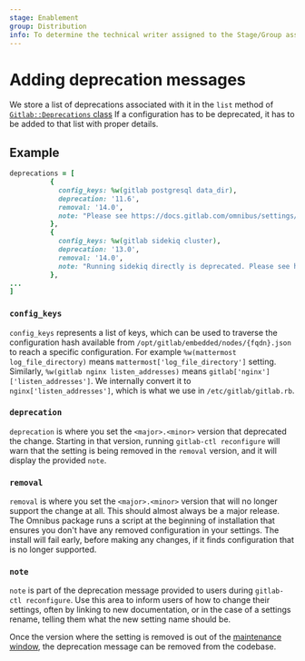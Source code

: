 ```yaml
---
stage: Enablement
group: Distribution
info: To determine the technical writer assigned to the Stage/Group associated with this page, see https://about.gitlab.com/handbook/engineering/ux/technical-writing/#designated-technical-writers
---
```


# Adding deprecation messages

We store a list of deprecations associated with it in the `list` method of
[`Gitlab::Deprecations` class](https://gitlab.com/gitlab-org/omnibus-gitlab/blob/master/files/gitlab-cookbooks/package/libraries/deprecations.rb)
If a configuration has to be deprecated, it has to be added to that list with
proper details.

## Example

```ruby
deprecations = [
          {
            config_keys: %w(gitlab postgresql data_dir),
            deprecation: '11.6',
            removal: '14.0',
            note: "Please see https://docs.gitlab.com/omnibus/settings/database.html#store-postgresql-data-in-a-different-directory for how to use postgresql['dir']"
          },
          {
            config_keys: %w(gitlab sidekiq cluster),
            deprecation: '13.0',
            removal: '14.0',
            note: "Running sidekiq directly is deprecated. Please see https://docs.gitlab.com/ee/administration/operations/extra_sidekiq_processes.html for how to use sidekiq-cluster."
          },
...
]
```

### `config_keys`

`config_keys` represents a list of keys, which can be used to traverse the configuration hash available from `/opt/gitlab/embedded/nodes/{fqdn}.json` to reach a specific configuration. For example `%w(mattermost log_file_directory)` means `mattermost['log_file_directory']` setting. Similarly, `%w(gitlab nginx listen_addresses)` means `gitlab['nginx']['listen_addresses']`. We internally convert it to `nginx['listen_addresses']`, which is what we use in `/etc/gitlab/gitlab.rb`.

### `deprecation`

`deprecation` is where you set the `<major>.<minor>` version that deprecated the change. Starting in that version, running `gitlab-ctl reconfigure` will warn that the setting is being removed in the `removal` version, and it will display the provided `note`.

### `removal`

`removal` is where you set the `<major>.<minor>` version that will no longer support the change at all. This should almost always be a major release. The Omnibus package runs a script at the beginning of installation that ensures you don't have any removed configuration in your settings. The install will fail early, before making any changes, if it finds configuration that is no longer supported.

### `note`

`note` is part of the deprecation message provided to users during `gitlab-ctl reconfigure`. Use this area to inform users of how to change their settings, often by linking to new documentation, or in the case of a settings rename, telling them what the new setting name should be.

Once the version where the setting is removed is out of the [maintenance window](https://docs.gitlab.com/ee/policy/maintenance.html#gitlab-release-and-maintenance-policy), the deprecation message can be removed from the codebase.
